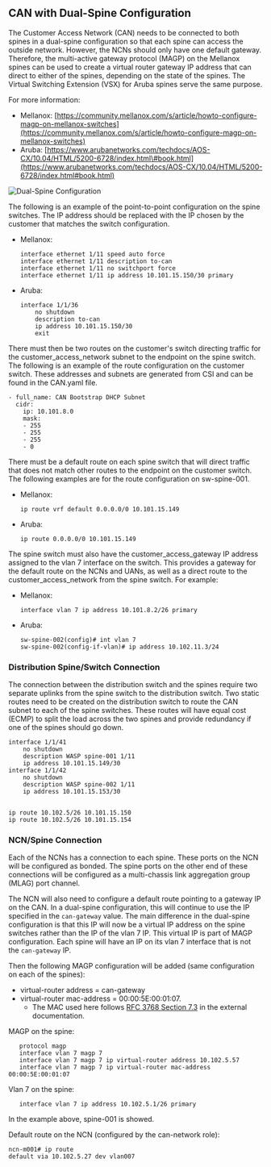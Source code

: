 ## CAN with Dual-Spine Configuration

The Customer Access Network \(CAN\) needs to be connected to both spines in a dual-spine configuration so that each spine can access the outside network. However, the NCNs should only have one default gateway. Therefore, the multi-active gateway protocol \(MAGP\) on the Mellanox spines can be used to create a virtual router gateway IP address that can direct to either of the spines, depending on the state of the spines. The Virtual Switching Extension \(VSX\) for Aruba spines serve the same purpose.

For more information:

-   Mellanox: [https://community.mellanox.com/s/article/howto-configure-magp-on-mellanox-switches](https://community.mellanox.com/s/article/howto-configure-magp-on-mellanox-switches)
-   Aruba: [https://www.arubanetworks.com/techdocs/AOS-CX/10.04/HTML/5200-6728/index.html\#book.html](https://www.arubanetworks.com/techdocs/AOS-CX/10.04/HTML/5200-6728/index.html#book.html)

![Dual-Spine Configuration](../../img/operations/dual-spine-configuration.PNG "Dual-Spine Configuration")

The following is an example of the point-to-point configuration on the spine switches. The IP address should be replaced with the IP chosen by the customer that matches the switch configuration.

-   Mellanox:

    ```screen
    interface ethernet 1/11 speed auto force
    interface ethernet 1/11 description to-can
    interface ethernet 1/11 no switchport force
    interface ethernet 1/11 ip address 10.101.15.150/30 primary
    ```

-   Aruba:

    ```screen
    interface 1/1/36
        no shutdown
        description to-can
        ip address 10.101.15.150/30
        exit
    ```


There must then be two routes on the customer's switch directing traffic for the customer\_access\_network subnet to the endpoint on the spine switch. The following is an example of the route configuration on the customer switch. These addresses and subnets are generated from CSI and can be found in the CAN.yaml file.

```screen
- full_name: CAN Bootstrap DHCP Subnet
  cidr:
    ip: 10.101.8.0
    mask:
    - 255
    - 255
    - 255
    - 0
```

There must be a default route on each spine switch that will direct traffic that does not match other routes to the endpoint on the customer switch. The following examples are for the route configuration on sw-spine-001.

-   Mellanox:

    ```screen
    ip route vrf default 0.0.0.0/0 10.101.15.149
    ```

-   Aruba:

    ```screen
    ip route 0.0.0.0/0 10.101.15.149
    ```


The spine switch must also have the customer\_access\_gateway IP address assigned to the vlan 7 interface on the switch. This provides a gateway for the default route on the NCNs and UANs, as well as a direct route to the customer\_access\_network from the spine switch. For example:

-   Mellanox:

    ```screen
    interface vlan 7 ip address 10.101.8.2/26 primary
    ```

-   Aruba:

    ```screen
    sw-spine-002(config)# int vlan 7
    sw-spine-002(config-if-vlan)# ip address 10.102.11.3/24
    ```


### Distribution Spine/Switch Connection

The connection between the distribution switch and the spines require two separate uplinks from the spine switch to the distribution switch. Two static routes need to be created on the distribution switch to route the CAN subnet to each of the spine switches. These routes will have equal cost \(ECMP\) to split the load across the two spines and provide redundancy if one of the spines should go down.

```screen
interface 1/1/41
    no shutdown
    description WASP spine-001 1/11
    ip address 10.101.15.149/30
interface 1/1/42
    no shutdown
    description WASP spine-002 1/11
    ip address 10.101.15.153/30


ip route 10.102.5/26 10.101.15.150
ip route 10.102.5/26 10.101.15.154
```

### NCN/Spine Connection

Each of the NCNs has a connection to each spine. These ports on the NCN will be configured as bonded. The spine ports on the other end of these connections will be configured as a multi-chassis link aggregation group \(MLAG\) port channel.

The NCN will also need to configure a default route pointing to a gateway IP on the CAN. In a dual-spine configuration, this will continue to use the IP specified in the `can-gateway` value. The main difference in the dual-spine configuration is that this IP will now be a virtual IP address on the spine switches rather than the IP of the vlan 7 IP. This virtual IP is part of MAGP configuration. Each spine will have an IP on its vlan 7 interface that is not the `can-gateway` IP.

Then the following MAGP configuration will be added \(same configuration on each of the spines\):

-   virtual-router address = can-gateway
-   virtual-router mac-address = 00:00:5E:00:01:07.
    -   The MAC used here follows [RFC 3768 Section 7.3](https://tools.ietf.org/html/rfc3768#section-7.3) in the external documentation.


MAGP on the spine:

```screen
   protocol magp
   interface vlan 7 magp 7
   interface vlan 7 magp 7 ip virtual-router address 10.102.5.57
   interface vlan 7 magp 7 ip virtual-router mac-address 00:00:5E:00:01:07
```

Vlan 7 on the spine:

```screen
   interface vlan 7 ip address 10.102.5.1/26 primary
```

In the example above, spine-001 is showed.

Default route on the NCN \(configured by the can-network role\):

```screen
ncn-m001# ip route
default via 10.102.5.27 dev vlan007
```



